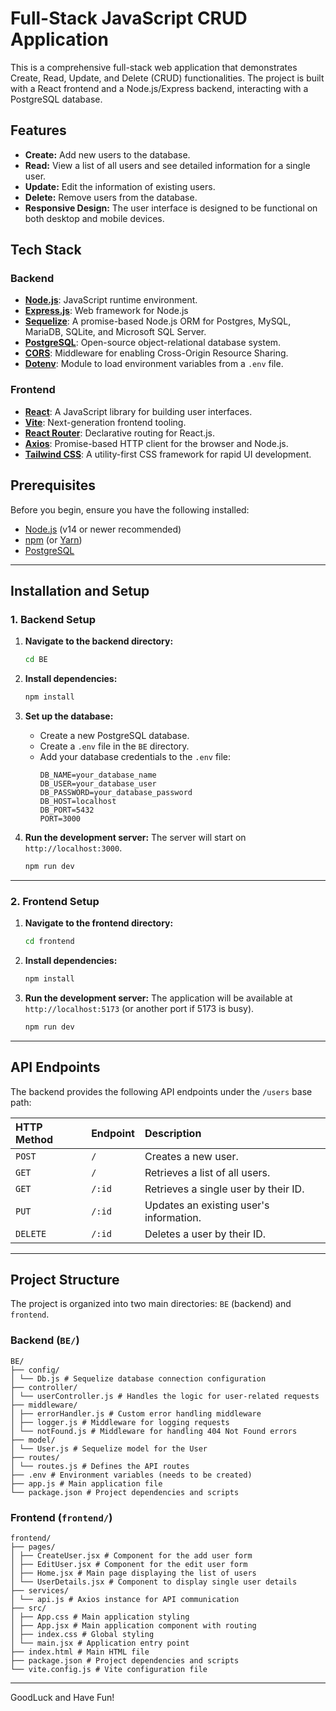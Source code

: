 # Full-Stack JavaScript CRUD Application

This is a comprehensive full-stack web application that demonstrates Create, Read, Update, and Delete (CRUD) functionalities. The project is built with a React frontend and a Node.js/Express backend, interacting with a PostgreSQL database.

## Features

- **Create:** Add new users to the database.
- **Read:** View a list of all users and see detailed information for a single user.
- **Update:** Edit the information of existing users.
- **Delete:** Remove users from the database.
- **Responsive Design:** The user interface is designed to be functional on both desktop and mobile devices.

## Tech Stack

### Backend

- **[Node.js](https://nodejs.org/)**: JavaScript runtime environment.
- **[Express.js](https://expressjs.com/)**: Web framework for Node.js
- **[Sequelize](https://sequelize.org/)**: A promise-based Node.js ORM for Postgres, MySQL, MariaDB, SQLite, and Microsoft SQL Server.
- **[PostgreSQL](https://www.postgresql.org/)**: Open-source object-relational database system.
- **[CORS](https://www.npmjs.com/package/cors)**: Middleware for enabling Cross-Origin Resource Sharing.
- **[Dotenv](https://www.npmjs.com/package/dotenv)**: Module to load environment variables from a `.env` file.

### Frontend

- **[React](https://react.dev/)**: A JavaScript library for building user interfaces.
- **[Vite](https://vitejs.dev/)**: Next-generation frontend tooling.
- **[React Router](https://reactrouter.com/)**: Declarative routing for React.js.
- **[Axios](https://axios-http.com/)**: Promise-based HTTP client for the browser and Node.js.
- **[Tailwind CSS](https://tailwindcss.com/)**: A utility-first CSS framework for rapid UI development.

## Prerequisites

Before you begin, ensure you have the following installed:

- [Node.js](https://nodejs.org/en/download/) (v14 or newer recommended)
- [npm](https://www.npmjs.com/get-npm) (or [Yarn](https://yarnpkg.com/))
- [PostgreSQL](https://www.postgresql.org/download/)

---

## Installation and Setup

### 1. Backend Setup

1.  **Navigate to the backend directory:**

    ```bash
    cd BE
    ```

2.  **Install dependencies:**

    ```bash
    npm install
    ```

3.  **Set up the database:**

    - Create a new PostgreSQL database.
    - Create a `.env` file in the `BE` directory.
    - Add your database credentials to the `.env` file:
      ```env
      DB_NAME=your_database_name
      DB_USER=your_database_user
      DB_PASSWORD=your_database_password
      DB_HOST=localhost
      DB_PORT=5432
      PORT=3000
      ```

4.  **Run the development server:**
    The server will start on `http://localhost:3000`.
    ```bash
    npm run dev
    ```

---

### 2. Frontend Setup

1.  **Navigate to the frontend directory:**

    ```bash
    cd frontend
    ```

2.  **Install dependencies:**

    ```bash
    npm install
    ```

3.  **Run the development server:**
    The application will be available at `http://localhost:5173` (or another port if 5173 is busy).
    ```bash
    npm run dev
    ```

---

## API Endpoints

The backend provides the following API endpoints under the `/users` base path:

| HTTP Method | Endpoint | Description                             |
| :---------- | :------- | :-------------------------------------- |
| `POST`      | `/`      | Creates a new user.                     |
| `GET`       | `/`      | Retrieves a list of all users.          |
| `GET`       | `/:id`   | Retrieves a single user by their ID.    |
| `PUT`       | `/:id`   | Updates an existing user's information. |
| `DELETE`    | `/:id`   | Deletes a user by their ID.             |

---

## Project Structure

The project is organized into two main directories: `BE` (backend) and `frontend`.

### Backend (`BE/`)

```
BE/
├── config/
│ └── Db.js # Sequelize database connection configuration
├── controller/
│ └── userController.js # Handles the logic for user-related requests
├── middleware/
│ ├── errorHandler.js # Custom error handling middleware
│ ├── logger.js # Middleware for logging requests
│ └── notFound.js # Middleware for handling 404 Not Found errors
├── model/
│ └── User.js # Sequelize model for the User
├── routes/
│ └── routes.js # Defines the API routes
├── .env # Environment variables (needs to be created)
├── app.js # Main application file
└── package.json # Project dependencies and scripts
```

### Frontend (`frontend/`)

```
frontend/
├── pages/
│ ├── CreateUser.jsx # Component for the add user form
│ ├── EditUser.jsx # Component for the edit user form
│ ├── Home.jsx # Main page displaying the list of users
│ └── UserDetails.jsx # Component to display single user details
├── services/
│ └── api.js # Axios instance for API communication
├── src/
│ ├── App.css # Main application styling
│ ├── App.jsx # Main application component with routing
│ ├── index.css # Global styling
│ └── main.jsx # Application entry point
├── index.html # Main HTML file
├── package.json # Project dependencies and scripts
└── vite.config.js # Vite configuration file
```

---

GoodLuck and Have Fun!
